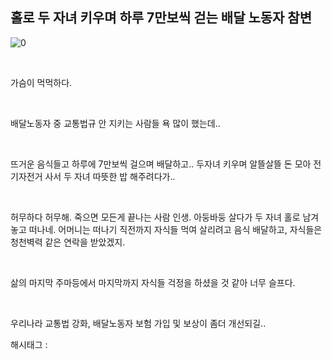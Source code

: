 ## 홀로 두 자녀 키우며 하루 7만보씩 걷는 배달 노동자 참변

![0](/asset/img/222688515238/0.png)

​

가슴이 먹먹하다.

​

배달노동자 중 교통법규 안 지키는 사람들 욕 많이 했는데..

​

뜨거운 음식들고 하루에 7만보씩 걸으며 배달하고.. 두자녀 키우며 알뜰살뜰 돈 모아 전기자전거 사서 두 자녀 따뜻한 밥 해주려다가..

​

허무하다 허무해. 죽으면 모든게 끝나는 사람 인생. 아둥바둥 살다가 두 자녀 홀로 남겨놓고 떠나네. 어머니는 떠나기 직전까지 자식들 먹여 살리려고 음식 배달하고, 자식들은 청천벽력 같은 연락을 받았겠지.

​

삶의 마지막 주마등에서 마지막까지 자식들 걱정을 하셨을 것 같아 너무 슬프다.

​

우리나라 교통법 강화, 배달노동자 보험 가입 및 보상이 좀더 개선되길..

 해시태그 : 